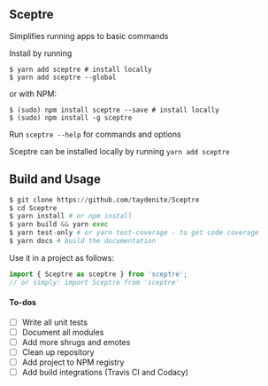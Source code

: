 ## Sceptre  
Simplifies running apps to basic commands


Install by running
```shell
$ yarn add sceptre # install locally
$ yarn add sceptre --global
```
or with NPM:
```shell
$ (sudo) npm install sceptre --save # install locally
$ (sudo) npm install -g sceptre
```
Run `sceptre --help` for commands and options  

Sceptre can be installed locally by running
`yarn add sceptre`

## Build and Usage
```python
$ git clone https://github.com/taydenite/Sceptre
$ cd Sceptre
$ yarn install # or npm install
$ yarn build && yarn exec
$ yarn test-only # or yarn test-coverage - to get code coverage
$ yarn docs # build the documentation
```
Use it in a project as follows:
```typescript
import { Sceptre as sceptre } from 'sceptre';
// or simply: import Sceptre from 'sceptre'
```

#### To-dos
- [ ] Write all unit tests      
- [ ] Document all modules       
- [ ] Add more shrugs and emotes
- [ ] Clean up repository
- [ ] Add project to NPM registry
- [ ] Add build integrations (Travis CI and Codacy)